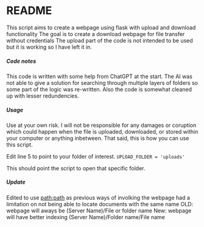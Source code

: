 # README

This script aims to create a webpage using flask with upload and download functionality
The goal is to create a download webpage for file transfer without credentials
The upload part of the code is not intended to be used but it is working so I have left it in.

##### Code notes
This code is written with some help from ChatGPT at the start. The AI was not able to give a solution for searching through multiple layers of folders so some part of the logic was re-written. Also the code is somewhat cleaned up with lesser redundencies.

##### Usage
Use at your own risk. I will not be responsible for any damages or coruption which could happen when the file is uploaded, downloaded, or stored within your computer or anything inbetween. That said, this is how you can use this script.

Edit line 5 to point to your folder of interest.
`UPLOAD_FOLDER = 'uploads'`

This should point the script to open that specific folder.


##### Update
Edited to use <path:path> as previous ways of involking the webpage had a limitation on not being able to locate documents with the same name
OLD: webpage will aways be (Server Name)/File or folder name
New: webpage will have better indexing (Server Name)/Folder name/File name

